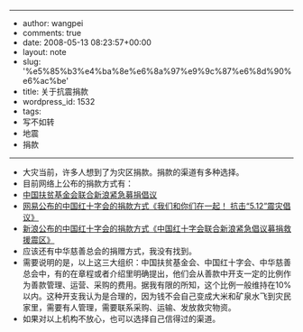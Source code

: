 - --
- author: wangpei
- comments: true
- date: 2008-05-13 08:23:57+00:00
- layout: note
- slug: '%e5%85%b3%e4%ba%8e%e6%8a%97%e9%9c%87%e6%8d%90%e6%ac%be'
- title: 关于抗震捐款
- wordpress_id: 1532
- tags:
- 写不如转
- 地震
- 捐款
- --
- 大灾当前，许多人想到了为灾区捐款。捐款的渠道有多种选择。
- 目前网络上公布的捐款方式有：
- [中国扶贫基金会联合新浪紧急募捐倡议](http://news.sina.com.cn/c/2008-05-12/230015524111.shtml)
- [网易公布的中国红十字会的捐款方式《我们和你们在一起！ 抗击“5.12”震灾倡议》](http://news.163.com/08/0513/00/4BPJ2BSU0001124J.html)
- [新浪公布的中国红十字会的捐款方式《中国红十字会联合新浪紧急倡议募捐救援震区》](http://news.sina.com.cn/c/2008-05-12/202515523791.shtml)
- 应该还有中华慈善总会的捐赠方式，我没有找到。
- 需要说明的是，以上这三大组织：中国扶贫基金会、中国红十字会、中华慈善总会中，有的在章程或者介绍里明确提出，他们会从善款中开支一定的比例作为善款管理、运营、采购的费用。据我有限的所知，这个比例一般维持在10%以内。这种开支我认为是合理的，因为钱不会自己变成大米和矿泉水飞到灾民家里，需要有人管理，需要联系采购、运输、发放救灾物资。
- 如果对以上机构不放心，也可以选择自己信得过的渠道。
